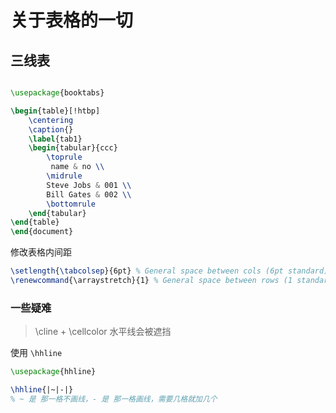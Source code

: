 # 关于表格的一切





## 三线表

```latex

\usepackage{booktabs}

\begin{table}[!htbp]
    \centering  
    \caption{}
    \label{tab1}
    \begin{tabular}{ccc}
        \toprule
         name & no \\
        \midrule
        Steve Jobs & 001 \\
        Bill Gates & 002 \\
        \bottomrule
    \end{tabular}
\end{table}
\end{document}

```









修改表格内间距

```tex
\setlength{\tabcolsep}{6pt} % General space between cols (6pt standard)
\renewcommand{\arraystretch}{1} % General space between rows (1 standard)
```





### 一些疑难



> \cline + \cellcolor  水平线会被遮挡

使用 `\hhline`

```tex
\usepackage{hhline}

\hhline{|~|-|}
% ~ 是 那一格不画线，- 是 那一格画线，需要几格就加几个
```



